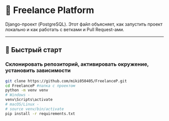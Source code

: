 # 🧠 Freelance Platform

Django-проект (PostgreSQL). Этот файл объясняет, как запустить проект локально и как работать с ветками и Pull Request-ами.

---

## 🚀 Быстрый старт
### Склонировать репозиторий, активировать окружение, установить зависимости
```bash
git clone https://github.com/miki050405/FreelanceP.git
cd FreelanceP #папка с проектом
python -m venv venv
# Windows -
venv\Scripts\activate
# macOS/Linux -
# source venv/bin/activate
pip install -r requirements.txt
